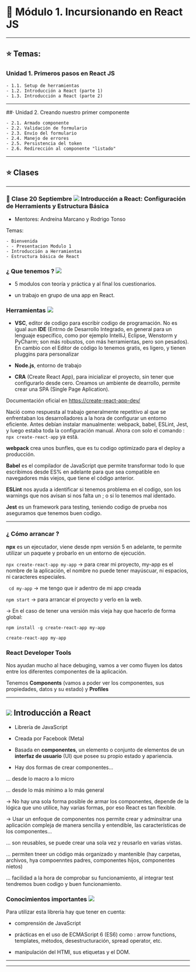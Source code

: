 # :star2: Módulo 1. Incursionando en React JS

---

## :star:  Temas:

### Unidad 1. Primeros pasos en React JS
```
- 1.1. Setup de herramientas
- 1.2. Introducción a React (parte 1)
- 1.3. Introducción a React (parte 2)
```

---

##· Unidad 2. Creando nuestro primer componente
```
- 2.1. Armado componente
- 2.2. Validación de formulario
- 2.3. Envío del formulario
- 2.4. Manejo de errores
- 2.5. Persistencia del token
- 2.6. Redirección al componente "listado"
```

---

## :star: Clases

---

### :star2: Clase 20 Septiembre <img src="https://img.icons8.com/clouds/36/000000/react.png"/> Introducción a React: Configuración de Herramients y Estructura Básica


- Mentores: Andreína Marcano y Rodrigo Tonso

Temas:
```
- Bienvenida
- - Presentacion Modulo 1
- Introducción a Herramientas
- Estructura básica de React
```


### ¿ Que tenemos ? <img src="https://img.icons8.com/external-others-zufarizal-robiyanto/36/000000/external-lup-mutualiz-ui-essential-others-zufarizal-robiyanto.png"/>


- 5 modulos con teoría y práctica y al final los cuestionarios.

- un trabajo en grupo de una app en React.


### Herramientas <img src="https://img.icons8.com/doodle/36/000000/maintenance.png"/>


- **VSC**, editor de codigo para escribir codigo de programación. No es igual aun **IDE** (Entrno de Desarrollo Integrado, en general para un lenguaje específico, como por ejemplo IntelliJ, Eclipse, Wenstorm y PyCharm; son más robustos, con más herramientas, pero son pesados). En cambio con el Editor de código lo tenemos gratis, es ligero, y tienen pluggins para personalizar

- **Node.js**, entorno de trabajo

- **CRA** (Create React App), para inicializar el proyecto, sin tener que configurarlo desde cero. Creamos un ambiente de dearrollo, permite crear una SPA (Single Page Aplication).

Documentación oficial en [https://create-react-app-dev/](https://create-react-app-dev/)

Nació como respuesta al trabajo generalmente repetitivo al que se enfrentaban los desarrolladores a la hora de configurar un entorno eficiente. Antes debían instalar manualmente: webpack, babel, ESLint, Jest, y luego estaba toda la configuración manual. Ahora con solo el comando : ```npx create-react-app``` ya está.


**webpack** crea unos bunfles, que es tu codigo optimizado para el deploy a producción.


**Babel** es el compilador de JavaScript que permite transformar todo lo que escribimos desde ES% en adelante para que sea compatible en navegadores más viejos, que tiene el código anterior.


**ESLint** nos ayuda a identificar si tenemos problema en el codigo, son los warnings que nos avisan si nos falta un ; o si lo tenemos mal identado.


**Jest** es un framework para testing, teniendo codigo de prueba nos aseguramos que tenemos buen codigo.

---

### ¿ Cómo arrancar ?


**npx** es un ejecutador, viene desde npm versión 5 en adelante, te permite utilizar un paquete y probarlo en un entorno de ejecución.

```npx create-react-app my-app``` -> para crear mi proyecto, my-app es el nombre de la aplicación, el nombre no puede tener mayúscuar, ni espacios, ni caracteres especiales.

``` cd my-app``` -> me tengo que ir adentro de mi app creada

```npm start``` -> para arrancar el proyecto y verlo en la web.


-> En el caso de tener una versión más vieja hay que hacerlo de forma global:

```npm install -g create-react-app my-app```

```create-react-app my-app```

### React Developer Tools

Nos ayudan mucho al hace debuging, vamos a ver como fluyen los datos entre los diferentes componentes de la aplicación.

Tenemos **Components** (vamos a poder ver los componentes, sus propiedades, datos y su estado) y **Profiles**



---


## <img src="https://img.icons8.com/clouds/36/000000/react.png"/> Introducción a React

- Librería de JavaScript

- Creada por Facebook (Meta)

- Basada en **componentes**, un elemento o conjunto de elementos de un **interfaz de usuario** (UI) que posee su propio estado y apariencia.

- Hay dos formas de crear componentes...

... desde lo macro a lo micro

... desde lo más mínimo a lo más general

-> No hay una sola forma posible de armar los componentes, depende de la lógica que uno utilice, hay varias formas, por eso React es tan flexible.

-> Usar un enfoque de componentes nos permite crear y adminsitrar una aplicación compleja de manera sencilla y entendible, las características de los componentes...

... son reusables, se puede crear una sola vez y reusarlo en varias vistas.

... permiten tneer un código más organizado y mantenible (hay carpetas, archivos, hya compoenntes padres, componentes hijos, componentes nietos)

... facilidad a la hora de comprobar su funcionamiento, al integrar test tendremos buen codigo y buen funcionamiento.


### Conocimientos importantes  <img src="https://img.icons8.com/color/36/000000/javascript--v1.png"/>


Para utilizar esta librería hay que tener en cuenta:

- comprensión de JavaScript

- prácticas en el uso de ECMAScript 6 (ES6) como : arrow functions, templates, métodos, desestructuración, spread operator, etc.

- manipulación del HTMl, sus etiquetas y el DOM.


---
---
